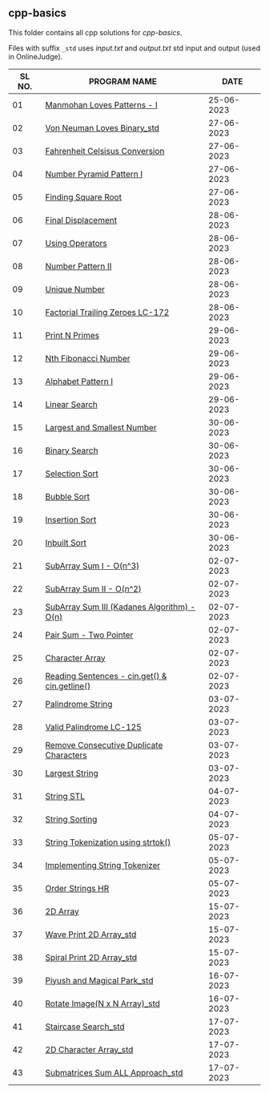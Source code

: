 ## cpp-basics

This folder contains all cpp solutions for _cpp-basics_.

Files with suffix `_std` uses _input.txt_ and _output.txt_ std input and output (used in OnlineJudge).

| SL NO. | PROGRAM NAME                                                                                            | DATE       |
| ------ | ------------------------------------------------------------------------------------------------------- | ---------- |
| 01     | [Manmohan Loves Patterns - I](<01_Manmohan Loves Patterns - I.cpp>)                                     | 25-06-2023 |
| 02     | [Von Neuman Loves Binary_std](<02_Von Neuman Loves Binary_std.cpp>)                                     | 27-06-2023 |
| 03     | [Fahrenheit Celsisus Conversion](<03_Fahrenheit Celsisus Conversion.cpp>)                               | 27-06-2023 |
| 04     | [Number Pyramid Pattern I](<04_Number Pyramid Pattern I.cpp>)                                           | 27-06-2023 |
| 05     | [Finding Square Root](<05_Finding Square Root.cpp>)                                                     | 27-06-2023 |
| 06     | [Final Displacement](<06_Final Displacement.cpp>)                                                       | 28-06-2023 |
| 07     | [Using Operators](<07_Using Operators.cpp>)                                                             | 28-06-2023 |
| 08     | [Number Pattern II](<08_Number Pattern II.cpp>)                                                         | 28-06-2023 |
| 09     | [Unique Number](<09_Unique Number.cpp>)                                                                 | 28-06-2023 |
| 10     | [Factorial Trailing Zeroes LC-172](<10_Factorial Trailing Zeroes LC-172.cpp>)                           | 28-06-2023 |
| 11     | [Print N Primes](<11_Print N Primes.cpp>)                                                               | 29-06-2023 |
| 12     | [Nth Fibonacci Number](<12_Nth Fibonacci Number.cpp>)                                                   | 29-06-2023 |
| 13     | [Alphabet Pattern I](<13_Alphabet Pattern I.cpp>)                                                       | 29-06-2023 |
| 14     | [Linear Search](<14_Linear Search.cpp>)                                                                 | 29-06-2023 |
| 15     | [Largest and Smallest Number](<15_Largest and Smallest Number.cpp>)                                     | 30-06-2023 |
| 16     | [Binary Search](<16_Binary Search.cpp>)                                                                 | 30-06-2023 |
| 17     | [Selection Sort](<17_Selection Sort.cpp>)                                                               | 30-06-2023 |
| 18     | [Bubble Sort](<18_Bubble Sort.cpp>)                                                                     | 30-06-2023 |
| 19     | [Insertion Sort](<19_Insertion Sort.cpp>)                                                               | 30-06-2023 |
| 20     | [Inbuilt Sort](<20_Inbuilt Sort.cpp>)                                                                   | 30-06-2023 |
| 21     | [SubArray Sum I - O(n^3)](<21_SubArray Sum I - O(n3).cpp>)                                              | 02-07-2023 |
| 22     | [SubArray Sum II - O(n^2)](<22_SubArray Sum II - O(n2).cpp>)                                            | 02-07-2023 |
| 23     | [SubArray Sum III (Kadanes Algorithm) - O(n)](<23_SubArray Sum III (Kadanes Algorithm) - O(n).cpp>)     | 02-07-2023 |
| 24     | [Pair Sum - Two Pointer](<24_Pair Sum - Two Pointer.cpp>)                                               | 02-07-2023 |
| 25     | [Character Array](<25_Character Array.cpp>)                                                             | 02-07-2023 |
| 26     | [Reading Sentences - cin.get() & cin.getline()](<26_Reading Sentences - cin.get() & cin.getline().cpp>) | 02-07-2023 |
| 27     | [Palindrome String](<27_Palindrome String.cpp>)                                                         | 03-07-2023 |
| 28     | [Valid Palindrome LC-125](<28_Valid Palindrome LC-125.cpp>)                                             | 03-07-2023 |
| 29     | [Remove Consecutive Duplicate Characters](<29_Remove Consecutive Duplicate Characters.cpp>)             | 03-07-2023 |
| 30     | [Largest String](<30_Largest String.cpp>)                                                               | 03-07-2023 |
| 31     | [String STL](<31_String STL.cpp>)                                                                       | 04-07-2023 |
| 32     | [String Sorting](<32_String Sorting.cpp>)                                                               | 04-07-2023 |
| 33     | [String Tokenization using strtok()](<33_String Tokenization using strtok().cpp>)                       | 05-07-2023 |
| 34     | [Implementing String Tokenizer](<34_Implementing String Tokenizer.cpp>)                                 | 05-07-2023 |
| 35     | [Order Strings HR](<35_Order Strings HR.cpp>)                                                           | 05-07-2023 |
| 36     | [2D Array](<36_2D Array.cpp>)                                                                           | 15-07-2023 |
| 37 | [Wave Print 2D Array_std](<37_Wave_Print_2D_Array_std.cpp>) | 15-07-2023 |
| 38 | [Spiral Print 2D Array_std](<38_Spiral_Print_2D_Array_std.cpp>) | 15-07-2023 |
| 39 | [Piyush and Magical Park_std](<39_Piyush_and_Magical_Park_std.cpp>) | 16-07-2023 |
| 40 | [Rotate Image(N x N Array)_std](<40_Rotate_Image-N_x_N_Array_std.cpp>) | 16-07-2023 |
| 41 | [Staircase Search_std](<41_Staircase_Search_std.cpp>) | 17-07-2023 |
| 42 | [2D Character Array_std](<42_2D_Character_Array_std.cpp>) | 17-07-2023 |
| 43 | [Submatrices Sum ALL Approach_std](<43_Submatrices_Sum_ALL_Approach_std.cpp>) | 17-07-2023 |
